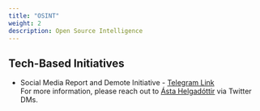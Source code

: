 ```yaml
---
title: "OSINT"
weight: 2
description: Open Source Intelligence
---
```


## Tech-Based Initiatives

* Social Media Report and Demote Initiative - [Telegram Link](https://t.me/+QEnOlKXGKmczNzY0)<br />
For more information, please reach out to [Ásta Helgadóttir](https://twitter.com/asta_fish) via Twitter DMs.
